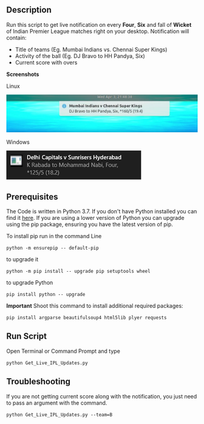## Description
Run this script to get live notification on every **Four**, **Six** and fall of **Wicket** of Indian Premier League matches right on your desktop.
Notification will contain:
- Title of teams (Eg. Mumbai Indians vs. Chennai Super Kings)
- Activity of the ball (Eg. DJ Bravo to HH Pandya, Six)
- Current score with overs 

**Screenshots**

Linux

![Linux Notification](Screenshot/demo-1.png)

Windows

![Windows Notification](Screenshot/demo-2.png)

## Prerequisites
The Code is written in Python 3.7. If you don't have Python installed you can find it [here](https://www.python.org/downloads/). If you are using a lower version of Python you can upgrade using the pip package, ensuring you have the latest version of pip. 

To install pip run in the command Line
```
python -m ensurepip -- default-pip 
``` 
to upgrade it
```
python -m pip install -- upgrade pip setuptools wheel
```
to upgrade Python
```
pip install python -- upgrade
```
**Important**
Shoot this command to install additional required packages:
```
pip install argparse beautifulsoup4 html5lib plyer requests
```

## Run Script
Open Terminal or Command Prompt and type
```
python Get_Live_IPL_Updates.py
```

## Troubleshooting
If you are not getting current score along with the notification, you just need to pass an argument with the command.
```
python Get_Live_IPL_Updates.py --team=B
```
